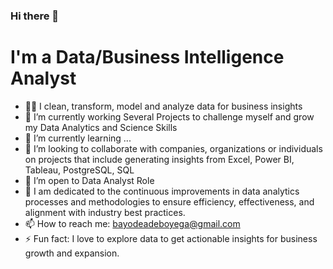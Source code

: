 ### Hi there 👋
# I'm a Data/Business Intelligence Analyst #
<!--
**Bayode52/Bayode52** is a ✨ _special_ ✨ repository because its `README.md` (this file) appears on your GitHub profile.

Here are some ideas to get you started:
-->

- 👨‍💻 I clean, transform, model and analyze data for business insights
- 🔭 I’m currently working Several Projects to challenge myself and grow my Data Analytics and Science Skills
- 🌱 I’m currently learning ...
- 👯 I’m looking to collaborate with companies, organizations or individuals on projects that include generating insights from Excel, Power BI, Tableau, PostgreSQL, SQL
- 🤔 I’m open to Data Analyst Role
- 💬 I am dedicated to the continuous improvements in data analytics processes and methodologies to ensure efficiency, effectiveness, and alignment with industry best practices.
- 📫 How to reach me: bayodeadeboyega@gmail.com
- ⚡ Fun fact: I love to explore data to get actionable insights for business growth and expansion.


